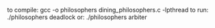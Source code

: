 to compile: gcc -o philosophers dining_philosophers.c -lpthread
to run: ./philosophers deadlock
or: ./philosophers arbiter
